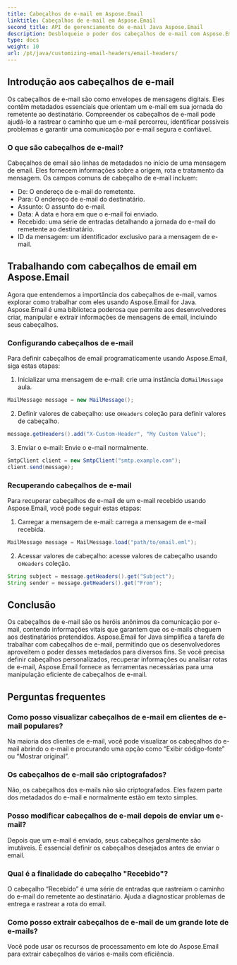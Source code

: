```yaml
---
title: Cabeçalhos de e-mail em Aspose.Email
linktitle: Cabeçalhos de e-mail em Aspose.Email
second_title: API de gerenciamento de e-mail Java Aspose.Email
description: Desbloqueie o poder dos cabeçalhos de e-mail com Aspose.Email para Java. Aprenda como definir e recuperar cabeçalhos de e-mail sem esforço.
type: docs
weight: 10
url: /pt/java/customizing-email-headers/email-headers/
---
```


## Introdução aos cabeçalhos de e-mail

Os cabeçalhos de e-mail são como envelopes de mensagens digitais. Eles contêm metadados essenciais que orientam um e-mail em sua jornada do remetente ao destinatário. Compreender os cabeçalhos de e-mail pode ajudá-lo a rastrear o caminho que um e-mail percorreu, identificar possíveis problemas e garantir uma comunicação por e-mail segura e confiável.

### O que são cabeçalhos de e-mail?

Cabeçalhos de email são linhas de metadados no início de uma mensagem de email. Eles fornecem informações sobre a origem, rota e tratamento da mensagem. Os campos comuns de cabeçalho de e-mail incluem:

- De: O endereço de e-mail do remetente.
- Para: O endereço de e-mail do destinatário.
- Assunto: O assunto do e-mail.
- Data: A data e hora em que o e-mail foi enviado.
- Recebido: uma série de entradas detalhando a jornada do e-mail do remetente ao destinatário.
- ID da mensagem: um identificador exclusivo para a mensagem de e-mail.

## Trabalhando com cabeçalhos de email em Aspose.Email

Agora que entendemos a importância dos cabeçalhos de e-mail, vamos explorar como trabalhar com eles usando Aspose.Email for Java. Aspose.Email é uma biblioteca poderosa que permite aos desenvolvedores criar, manipular e extrair informações de mensagens de email, incluindo seus cabeçalhos.

### Configurando cabeçalhos de e-mail

Para definir cabeçalhos de email programaticamente usando Aspose.Email, siga estas etapas:

1.  Inicializar uma mensagem de e-mail: crie uma instância do`MailMessage` aula.

```java
MailMessage message = new MailMessage();
```

2.  Definir valores de cabeçalho: use o`Headers` coleção para definir valores de cabeçalho.

```java
message.getHeaders().add("X-Custom-Header", "My Custom Value");
```

3. Enviar o e-mail: Envie o e-mail normalmente.

```java
SmtpClient client = new SmtpClient("smtp.example.com");
client.send(message);
```

### Recuperando cabeçalhos de e-mail

Para recuperar cabeçalhos de e-mail de um e-mail recebido usando Aspose.Email, você pode seguir estas etapas:

1. Carregar a mensagem de e-mail: carrega a mensagem de e-mail recebida.

```java
MailMessage message = MailMessage.load("path/to/email.eml");
```

2. Acessar valores de cabeçalho: acesse valores de cabeçalho usando o`Headers` coleção.

```java
String subject = message.getHeaders().get("Subject");
String sender = message.getHeaders().get("From");
```

## Conclusão

Os cabeçalhos de e-mail são os heróis anônimos da comunicação por e-mail, contendo informações vitais que garantem que os e-mails cheguem aos destinatários pretendidos. Aspose.Email for Java simplifica a tarefa de trabalhar com cabeçalhos de e-mail, permitindo que os desenvolvedores aproveitem o poder desses metadados para diversos fins. Se você precisa definir cabeçalhos personalizados, recuperar informações ou analisar rotas de e-mail, Aspose.Email fornece as ferramentas necessárias para uma manipulação eficiente de cabeçalhos de e-mail.

## Perguntas frequentes

### Como posso visualizar cabeçalhos de e-mail em clientes de e-mail populares?

Na maioria dos clientes de e-mail, você pode visualizar os cabeçalhos do e-mail abrindo o e-mail e procurando uma opção como “Exibir código-fonte” ou “Mostrar original”.

### Os cabeçalhos de e-mail são criptografados?

Não, os cabeçalhos dos e-mails não são criptografados. Eles fazem parte dos metadados do e-mail e normalmente estão em texto simples.

### Posso modificar cabeçalhos de e-mail depois de enviar um e-mail?

Depois que um e-mail é enviado, seus cabeçalhos geralmente são imutáveis. É essencial definir os cabeçalhos desejados antes de enviar o email.

### Qual é a finalidade do cabeçalho "Recebido"?

O cabeçalho “Recebido” é uma série de entradas que rastreiam o caminho do e-mail do remetente ao destinatário. Ajuda a diagnosticar problemas de entrega e rastrear a rota do email.

### Como posso extrair cabeçalhos de e-mail de um grande lote de e-mails?

Você pode usar os recursos de processamento em lote do Aspose.Email para extrair cabeçalhos de vários e-mails com eficiência.